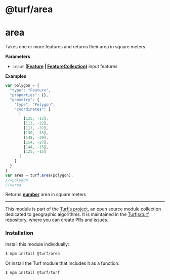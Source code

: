 # @turf/area

# area

Takes one or more features and returns their area in square meters.

**Parameters**

-   `input` **([Feature](http://geojson.org/geojson-spec.html#feature-objects) \| [FeatureCollection](http://geojson.org/geojson-spec.html#feature-collection-objects))** input features

**Examples**

```javascript
var polygon = {
  "type": "Feature",
  "properties": {},
  "geometry": {
    "type": "Polygon",
    "coordinates": [
      [
        [125, -15],
        [113, -22],
        [117, -37],
        [130, -33],
        [148, -39],
        [154, -27],
        [144, -15],
        [125, -15]
      ]
    ]
  }
}
var area = turf.area(polygon);
//=polygon
//=area
```

Returns **[number](https://developer.mozilla.org/en-US/docs/Web/JavaScript/Reference/Global_Objects/Number)** area in square meters

<!-- This file is automatically generated. Please don't edit it directly:
if you find an error, edit the source file (likely index.js), and re-run
./scripts/generate-readmes in the turf project. -->

---

This module is part of the [Turfjs project](http://turfjs.org/), an open source
module collection dedicated to geographic algorithms. It is maintained in the
[Turfjs/turf](https://github.com/Turfjs/turf) repository, where you can create
PRs and issues.

### Installation

Install this module individually:

```sh
$ npm install @turf/area
```

Or install the Turf module that includes it as a function:

```sh
$ npm install @turf/turf
```
